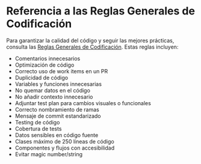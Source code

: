 # Referencia a las Reglas Generales de Codificación

Para garantizar la calidad del código y seguir las mejores prácticas, consulta las [Reglas Generales de Codificación](./general-coding.instructions.md). Estas reglas incluyen:

- Comentarios innecesarios
- Optimización de código
- Correcto uso de work items en un PR
- Duplicidad de código
- Variables y funciones innecesarias
- No quemar datos en el código
- No añadir contexto innecesario
- Adjuntar test plan para cambios visuales o funcionales
- Correcto nombramiento de ramas
- Mensaje de commit estandarizado
- Testing de código
- Cobertura de tests
- Datos sensibles en código fuente
- Clases máximo de 250 líneas de código
- Componentes y flujos con accesibilidad
- Evitar magic number/string